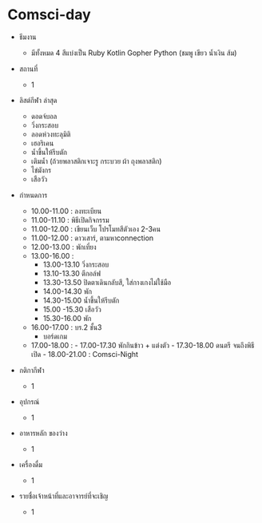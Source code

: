 # Comsci-day
- ธีมงาน
	- มีทั้งหมด 4 สีแบ่งเป็น Ruby Kotlin Gopher Python (ชมพู เขียว น้ำเงิน ส้ม)
- สถานที่
	- 1 
- ลิสต์กีฬา ล่าสุด 
	- ดอดจ์บอล
	- วิ่งกระสอบ
	- ลอดห่วงทะลุมิติ
 	- เฮอริเคน
	- น้ำขึ้นให้รีบตัก
 	- เติมน้ำ (ถ้วยพลาสติกเจาะรู กระบวย ผ้า ถุงพลาสติก)
	- ไข่มังกร
	- เสือวัว
- กำหนดการ
	- 10.00-11.00 : ลงทะเบียน
	- 11.00-11.10 : พิธีเปิดกิจกรรม
	- 11.00-12.00 : เขียนเว็บ โปรโมทสีตัวเอง 2-3คน
	- 11.00-12.00 : ดาวเสาร์, ตามหาconnection
	- 12.00-13.00 : พักเที่ยง
	- 13.00-16.00 :
	  - 13.00-13.10 วิ่งกระสอบ
	  - 13.10-13.30 ตีกอล์ฟ
	  - 13.30-13.50 ปิดตาเดินกลับสี, ใส่กางเกงไม่ใช้มือ
	  - 14.00-14.30 พัก
	  - 14.30-15.00 น้ำขึ้นให้รีบตัก
	  - 15.00 -15.30 เสือวัว
	  - 15.30-16.00 พัก
   	- 16.00-17.00 : บร.2 ชั้น3
   	  - บอร์ดเกม
  	-  17.00-18.00 :
  	  - 17.00-17.30 พักกินข้าว + แต่งตัว
  	  - 17.30-18.00 ดนตรี จนถึงพิธีเปิด
  	  - 18.00-21.00 : Comsci-Night
  	
- กติกากีฬา
	- 1
- อุปกรณ์
	- 1
- อาหารหลัก ของว่าง
 	- 1
- เครื่องดื่ม
	- 1
- รายชื่อเจ้าหน้าที่และอาจารย์ที่จะเชิญ
	- 1   
	
